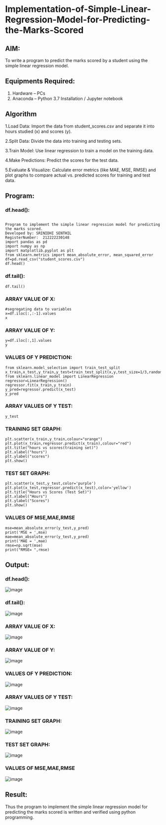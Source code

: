 # Implementation-of-Simple-Linear-Regression-Model-for-Predicting-the-Marks-Scored

## AIM:
To write a program to predict the marks scored by a student using the simple linear regression model.

## Equipments Required:
1. Hardware – PCs
2. Anaconda – Python 3.7 Installation / Jupyter notebook

## Algorithm
1.Load Data: Import the data from student_scores.csv and separate it into hours studied (x) and scores (y).

2.Split Data: Divide the data into training and testing sets.

3.Train Model: Use linear regression to train a model on the training data.

4.Make Predictions: Predict the scores for the test data.

5.Evaluate & Visualize: Calculate error metrics (like MAE, MSE, RMSE) and plot graphs to compare actual vs. predicted scores for training and test data.

## Program:
### df.head():
```

Program to implement the simple linear regression model for predicting the marks scored.
Developed by: SRINIDHI SENTHIL
RegisterNumber:  212222230148
import pandas as pd
import numpy as np
import matplotlib.pyplot as plt 
from sklearn.metrics import mean_absolute_error, mean_squared_error
df=pd.read_csv("student_scores.csv")
df.head()
```
### df.tail():
```
df.tail()
```
### ARRAY VALUE OF X:
```
#segregating data to variables
x=df.iloc[:,:-1].values
x
```
### ARRAY VALUE OF Y:
```
y=df.iloc[:,1].values
y
```
### VALUES OF Y PREDICTION:
```
from sklearn.model_selection import train_test_split
x_train,x_test,y_train,y_test=train_test_split(x,y,test_size=1/3,random_state=0)
from sklearn.linear_model import LinearRegression
regressor=LinearRegression()
regressor.fit(x_train,y_train)
y_pred=regressor.predict(x_test)
y_pred
```
### ARRAY VALUES OF Y TEST:
```
y_test
```
### TRAINING SET GRAPH: 
```
plt.scatter(x_train,y_train,colour="orange")
plt.plot(x_train,regressor.predict(x_train),colour="red")
plt.title("hours vs scores(training set)")
plt.xlabel("hours")
plt.ylabel("scores")
plt.show()
```
### TEST SET GRAPH:
```
plt.scatter(x_test,y_test,color='purple')
plt.plot(x_test,regressor.predict(x_test),color='yellow')
plt.title("Hours vs Scores (Test Set)")
plt.xlabel("Hours")
plt.ylabel("Scores")
plt.show()
```
### VALUES OF MSE,MAE,RMSE
```
mse=mean_absolute_error(y_test,y_pred)
print('MSE = ',mse)
mae=mean_absolute_error(y_test,y_pred)
print('MAE = ',mae)
rmse=np.sqrt(mse)
print("RMSE= ",rmse)
```
## Output:
### df.head():
![image](https://github.com/user-attachments/assets/1845f889-5079-4d4f-8241-ae2c1b40783b)
### df.tail():
![image](https://github.com/user-attachments/assets/698a5498-9af2-4a20-be72-10ef781d3507)
### ARRAY VALUE OF X:
![image](https://github.com/user-attachments/assets/b808ef52-3dd9-4fbc-979b-e1c49fdb7372)
### ARRAY VALUE OF Y:
![image](https://github.com/user-attachments/assets/c00df820-cdf3-40a8-b5c6-21a012a5b679)
### VALUES OF Y PREDICTION:
![image](https://github.com/user-attachments/assets/2c9c548d-18ce-4baa-a834-dae5213c152f)
### ARRAY VALUES OF Y TEST:
![image](https://github.com/user-attachments/assets/4aa91477-cff9-491f-9ce3-63aa821199a9)
### TRAINING SET GRAPH: 
![image](https://github.com/user-attachments/assets/6f61873f-024b-46a4-897b-0a8fd2eb3a5e)
### TEST SET GRAPH:
![image](https://github.com/user-attachments/assets/2373041c-bbd1-46a0-ac2f-3780f7548972)
### VALUES OF MSE,MAE,RMSE
![image](https://github.com/user-attachments/assets/b6042cd3-87d8-4ed2-8e54-c79c6056a95f)





## Result:
Thus the program to implement the simple linear regression model for predicting the marks scored is written and verified using python programming.
